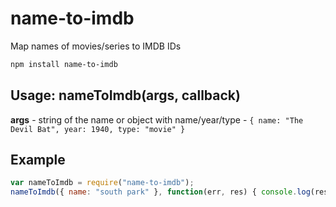 # name-to-imdb
Map names of movies/series to IMDB IDs

```bash
npm install name-to-imdb
```

## Usage: nameToImdb(args, callback)

**args** - string of the name or object with name/year/type - ``{ name: "The Devil Bat", year: 1940, type: "movie" }``

## Example
```javascript
var nameToImdb = require("name-to-imdb");
nameToImdb({ name: "south park" }, function(err, res) { console.log(res) }) // prints 'tt0121955'
```

